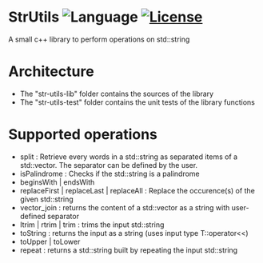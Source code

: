 # StrUtils ![Language](https://img.shields.io/badge/language-C++11-orange.svg) [![License](https://img.shields.io/badge/license-MIT-blue.svg)](./LICENSE.md)
A small c++ library to perform operations on std::string

# Architecture
  - The "str-utils-lib" folder contains the sources of the library
  - The "str-utils-test" folder contains the unit tests of the library functions
  
# Supported operations
  - split : Retrieve every words in a std::string as separated items of a std::vector.
            The separator can be defined by the user.
  - isPalindrome : Checks if the std::string is a palindrome
  - beginsWith | endsWith
  - replaceFirst | replaceLast | replaceAll : Replace the occurence(s) of the given std::string
  - vector_join : returns the content of a std::vector as a string with user-defined separator
  - ltrim | rtrim | trim : trims the input std::string
  - toString : returns the input as a string (uses input type T::operator<<)
  - toUpper | toLower
  - repeat : returns a std::string built by repeating the input std::string
